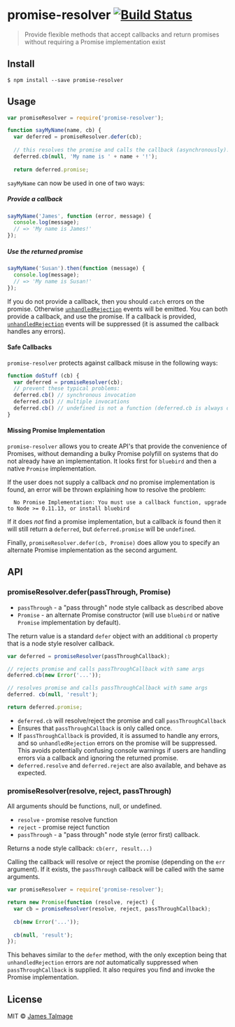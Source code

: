 # promise-resolver [![Build Status](https://travis-ci.org/jamestalmage/promise-resolver.svg?branch=master)](https://travis-ci.org/jamestalmage/promise-resolver)

> Provide flexible methods that accept callbacks and return promises without requiring a Promise implementation exist


## Install

```
$ npm install --save promise-resolver
```


## Usage

```js
var promiseResolver = require('promise-resolver');

function sayMyName(name, cb) {
  var deferred = promiseResolver.defer(cb);
  
  // this resolves the promise and calls the callback (asynchronously).
  deferred.cb(null, 'My name is ' + name + '!');
  
  return deferred.promise;
```

`sayMyName` can now be used in one of two ways:


##### Provide a callback

```js
sayMyName('James', function (error, message) {
  console.log(message);
  // => 'My name is James!'
});
```


##### Use the returned promise

```js
sayMyName('Susan').then(function (message) {
  console.log(message);
  // => 'My name is Susan!'
});
```

If you do not provide a callback, then you should `catch` errors on the promise. Otherwise
 [`unhandledRejection`](https://nodejs.org/api/process.html#process_event_unhandledrejection) events 
 will be emitted. You can both provide a callback, and use the promise. If a callback is provided, 
 [`unhandledRejection`](https://nodejs.org/api/process.html#process_event_unhandledrejection) 
 events will be suppressed (it is assumed the callback handles any errors).
 
 
#### Safe Callbacks

`promise-resolver` protects against callback misuse in the following ways:

```js
function doStuff (cb) {
  var deferred = promiseResolver(cb);
  // prevent these typical problems:
  deferred.cb() // synchronous invocation
  deferred.cb() // multiple invocations
  deferred.cb() // undefined is not a function (deferred.cb is always defined, even if cb is not)
}
```


#### Missing Promise Implementation

`promise-resolver` allows you to create API's that provide the convenience of Promises,
 without demanding a bulky Promise polyfill on systems that do not already have an implementation.
 It looks first for `bluebird` and then a native `Promise` implementation.

If the user does not supply a callback *and* no promise implementation is found, an
 error will be thrown explaining how to resolve the problem:

```
  No Promise Implementation: You must use a callback function, upgrade to Node >= 0.11.13, or install bluebird
```

If it does *not* find a promise implementation, but a callback *is* found then it will still return a `deferred`, but 
 `deferred.promise` will be `undefined`.
 
Finally, `promiseResolver.defer(cb, Promise)` does allow you to specify an alternate Promise implementation as the second argument. 


## API
 
### promiseResolver.defer(passThrough, Promise)

* `passThrough` - a "pass through" node style callback as described above
* `Promise` - an alternate Promise constructor (will use `bluebird` or native `Promise` implementation by default).

The return value is a standard `defer` object with an additional `cb` property
that is a node style resolver callback.
 
```js
var deferred = promiseResolver(passThroughCallback);

// rejects promise and calls passThroughCallback with same args
deferred.cb(new Error('...')); 

// resolves promise and calls passThroughCallback with same args
deferred. cb(null, 'result'); 

return deferred.promise;
```

* `deferred.cb` will resolve/reject the promise and call `passThroughCallback`
* Ensures that `passThroughCallback` is only called once.
* If `passThroughCallback` is provided, it is assumed to handle any errors, and so `unhandledRejection` errors on 
  the promise will be suppressed. This avoids potentially confusing console warnings if users are handling errors
  via a callback and ignoring the returned promise. 
* `deferred.resolve` and `deferred.reject` are also available, and behave as expected.


### promiseResolver(resolve, reject, passThrough) 

All arguments should be functions, null, or undefined.

* `resolve` - promise resolve function
* `reject` - promise reject function
* `passThrough` - a "pass through" node style (error first) callback.

Returns a node style callback: `cb(err, result...)`

Calling the callback will resolve or reject the promise (depending on the `err` argument).
If it exists, the `passThrough` callback will be called with the same arguments.

```js
var promiseResolver = require('promise-resolver');

return new Promise(function (resolve, reject) {
  var cb = promiseResolver(resolve, reject, passThroughCallback);
  
  cb(new Error('...'));
  
  cb(null, 'result');
});
```

This behaves similar to the `defer` method, with the only exception being that `unhandledRejection` errors are *not* 
automatically suppressed when `passThroughCallback` is supplied. It also requires you find and invoke the Promise implementation.


## License

MIT © [James Talmage](http://github.com/jamestalmage)

